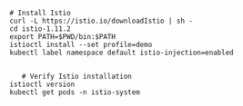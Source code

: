 
    # Install Istio
    curl -L https://istio.io/downloadIstio | sh -
    cd istio-1.11.2
    export PATH=$PWD/bin:$PATH
    istioctl install --set profile=demo
    kubectl label namespace default istio-injection=enabled


       # Verify Istio installation
    istioctl version
    kubectl get pods -n istio-system 
